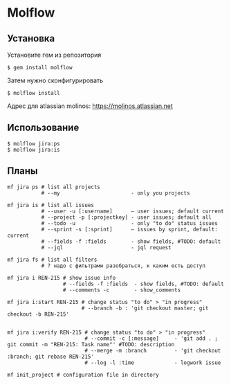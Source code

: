 # Molflow


## Установка

Установите гем из репозитория

    $ gem install molflow

Затем нужно сконфигурировать

    $ molflow install

Адрес для atlassian molinos: https://molinos.atlassian.net


## Использование

    $ molflow jira:ps
    $ molflow jira:is

## Планы

    mf jira ps # list all projects
               # --my                       - only you projects

    mf jira is # list all issues
               # --user -u [:username]      – user issues; default current
               # --project -p [:projectkey] - user issues; default all
               # --todo -u                  - only "to do" status issues
               # --sprint -s [:sprint]      – issues by sprint, default: current
               # --fields -f :fields        - show fields, #TODO: default
               # --jql                      - jql request

    mf jira fs # list all filters
               # ? надо с фильтрами разобраться, к каким есть доступ

    mf jira i REN-215 # show issue info
                      # --fields -f :fields  - show fields, #TODO: default
                      # --comments -c        - show_comments

    mf jira i:start REN-215 # change status "to do" > "in progress"
                            # --branch -b : 'git checkout master; git checkout -b REN-215'


    mf jira i:verify REN-215 # change status "to do" > "in progress"
                             # --commit -c [:message]     - 'git add . ; git commit -m "REN-215: Task name"' #TODO: description
                             # --merge -m :branch         - 'git checkout :branch; git rebase REN-215'
                             # --log -l :time             - logwork issue

    mf init_project # configuration file in directory
